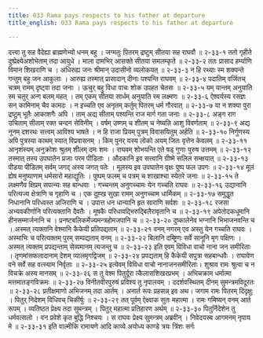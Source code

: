```yaml
---
title: 033 Rama pays respects to his father at departure
title_english: 033 Rama pays respects to his father at departure

---
```

<div class="audioEmbed"  caption="श्रीराम-हरिसीताराममूर्ति-घनपाठिभ्यां वचनम्" src="https://archive.org/download/Ramayana-recitation-Sriram-harisItArAmamUrti-Ghanapaati-v2/Kanda_2/Kanda_2_AYK-033-Pithur_Dharshanaartham_Gamanam.mp3"></div>
दत्त्वा तु सह वैदेह्या ब्राह्मणेभ्यो धनम् बहु ।  
जग्मतुः पितरम् द्रष्टुम् सीतया सह राघवौ ॥ २-३३-१  
ततो गृहीते दुष्प्रेक्ष्येअशोभेताम् तदा आयुधे ।  
माला दामभिर् आसक्ते सीतया समलम्कृते ॥ २-३३-२  
ततः प्रासाद हर्म्याणि विमान शिखराणि च ।  
अधिरुह्य जनः श्रीमान् उदासीनो व्यलोकयत् ॥ २-३३-३  
न हि रथ्याः स्म शक्यन्ते गन्तुम् बहु जन आकुलाः ।  
आरुह्य तस्मात् प्रासादान् दीनाः पश्यन्ति राघवम् ॥ २-३३-४  
पदातिम् वर्जितच् चत्रम् रामम् दृष्ट्वा तदा जनाः ।  
ऊचुर् बहु विधा वाचः शोक उपहत चेतसः ॥ २-३३-५  
यम् यान्तम् अनुयाति स्म चतुर् अन्ग बलम् महत् ।  
तम् एकम् सीतया सार्धम् अनुयाति स्म लक्ष्मणः ॥ २-३३-६  
ऐश्वर्यस्य रसज्ञः सन् कामिनाम् चैव कामदः ।  
न इच्चति एव अनृतम् कर्तुम् पितरम् धर्म गौरवात् ॥ २-३३-७  
या न शक्या पुरा द्रष्टुम् भूतैः आकाशगैः अपि ।  
ताम् अद्य सीताम् पश्यन्ति राज मार्ग गता जनाः ॥ २-३३-८  
अङ्ग राग उचिताम् सीताम् रक्त चन्दन सेविनीम् ।  
वर्षम् उष्णम् च शीतम् च नेष्यति आशु विवर्णताम् ॥ २-३३-९  
अद्य नूनम् दशरथः सत्त्वम् आविश्य भाषते ।  
न हि राजा प्रियम् पुत्रम् विवासयितुम् अर्हति ॥ २-३३-१०  
निर्गुणस्य अपि पुत्रस्या काथम् स्यात् विप्रवासनम् ।  
किम् पुनर् यस्य लोको अयम् जितः वृत्तेन केवलम् ॥ २-३३-११  
आनृशंस्यम् अनुक्रोशः श्रुतम् शीलम् दमः शमः ।  
राघवम् शोभयन्ति एते षड् गुणाः पुरुष उत्तमम् ॥ २-३३-१२  
तस्मात् तस्य उपघातेन प्रजाः परम पीडिताः ।  
औदकानि इव सत्त्वानि ग्रीष्मे सलिल सम्क्षयात् ॥ २-३३-१३  
पीडया पीडितम् सर्वम् जगद् अस्य जगत् पतेः ।  
मूलस्य इव उपघातेन वृक्षः पुष्प फल उपगः ॥ २-३३-१४  
मूलं ह्येष मनुष्याणाम् धर्मसारो महाद्युतिः ।  
पुष्पम् फलम् च पत्रम् च शाखाश्चा स्येतरे जनाः ॥ २-३३-१५  
ते लक्ष्मणैव क्षिप्रम् सपत्न्यः सह बान्धवाः ।  
गच्चन्तम् अनुगच्चामः येन गच्चति राघवः ॥ २-३३-१६  
उद्यानानि परित्यज्य क्षेत्राणि च गृहाणि च ।  
एक दुह्ख सुखा रामम् अनुगच्चाम धार्मिकम् ॥ २-३३-१७  
समुद्धृत निधानानि परिध्वस्त अजिराणि च ।  
उपात्त धन धान्यानि हृत साराणि सर्वशः ॥ २-३३-१८  
रजसा अभ्यवकीर्णानि परित्यक्तानि दैवतैः ।  
मूषकैः परिधावद्भिरुद्बिलैरावृतानि च ॥ २-३३-१९  
अपेतोदकधूमानि हीनसम्मार्जनानि च ।  
प्रनष्टबलिकर्मेज्यमन्त्रहोमजपानि च ॥ २-३३-२०  
दुष्कालेनेव भग्नानि भिभाजनवन्ति च ।  
अस्मत् त्यक्तानि वेश्मानि कैकेयी प्रतिपद्यताम् ॥ २-३३-२१  
वनम् नगरम् एव अस्तु येन गच्चति राघवः ।  
अस्माभिः च परित्यक्तम् पुरम् सम्पद्यताम् वनम् ॥ २-३३-२२  
बिलानि दम्ष्ट्रिणः सर्वे सानूनि मृग पक्षिणः ।  
अस्मत् त्यक्तम् प्रपद्यन्ताम् सेव्यमानम् त्यजन्तु च ॥ २-३३-२३  
इति एवम् विविधा वाचो नाना जन समीरिताः ।  
तृणमांसफलादानाम् देशम् व्यालमृगद्विजम् ॥ २-३३-२४  
प्रपद्यताम् हि कैकेयी सपुत्रा सहबान्धवैः ।  
राघावेण वने सर्वे सह वत्स्याम निर्वृताः ॥ २-३३-२५  
इत्येवम् विविधा वाचो नानाजनसमीरिताः।  
शुश्राव रामः श्रुत्वा च न विचक्रे अस्य मानसम् ॥ २-३३-२६  
स तु वेश्म पितुर्दूरा त्कैलासशिखरप्रभम् ।  
अभिचक्राम धर्मात्मा मत्तमातङ्गविक्रमः ॥ २-३३-२७  
विनीतवीरपुरुषं प्रविश्य तु नृपालयम् ।  
ददर्शवस्थितम् दीनम् सुमन्त्रमविदूरतः ॥ २-३३-२८  
प्रतीक्षमाणो अभिजनम् तदा आर्तम् ।  
अनार्त रूपः प्रहसन्न् इव अथ।  
जगाम रामः पितरम् दिदृक्षुः ।  
पितुर् निदेशम् विधिवच् चिकीर्षुः ॥ २-३३-२९  
तत् पूर्वम् ऐक्ष्वाक सुतः महात्मा ।  
रामः गमिष्यन् वनम् आर्त रूपम् ।  
व्यतिष्ठत प्रेक्ष्य तदा सुमन्त्रम् ।  
पितुर् महात्मा प्रतिहारण अर्थम् ॥ २-३३-३०  
पितुर्निदेशेन तु धर्मवत्सलो ।  
वन प्रवेशे कृत बुद्धि निश्चयः ।  
स राघवः प्रेक्ष्य सुमन्त्रम् अब्रवीन् ।  
निवेदयस्व आगमनम् नृपाय मे ॥ २-३३-३१  
इति वाल्मीकि रामायणे आदि काव्ये अयोध्य काण्डे त्रयः त्रिंशः सर्गः